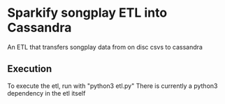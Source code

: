 # Sparkify songplay ETL into Cassandra

An ETL that transfers songplay data from on disc csvs to cassandra

## Execution

To execute the etl, run with "python3 etl.py" There is currently a python3 dependency
in the etl itself
